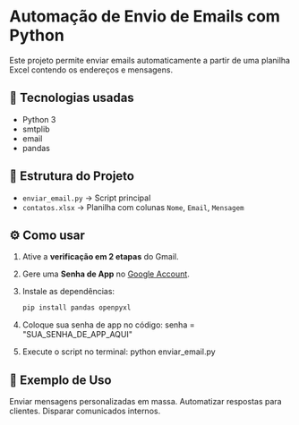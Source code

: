 # Automação de Envio de Emails com Python
Este projeto permite enviar emails automaticamente a partir de uma planilha Excel contendo os endereços e mensagens.

## 🚀 Tecnologias usadas
- Python 3
- smtplib
- email
- pandas

## 📂 Estrutura do Projeto
- `enviar_email.py` → Script principal
- `contatos.xlsx` → Planilha com colunas `Nome`, `Email`, `Mensagem`

## ⚙️ Como usar
1. Ative a **verificação em 2 etapas** do Gmail.
2. Gere uma **Senha de App** no [Google Account](https://myaccount.google.com/apppasswords).
3. Instale as dependências:
   ```bash
   pip install pandas openpyxl
4. Coloque sua senha de app no código:
senha = "SUA_SENHA_DE_APP_AQUI"

6. Execute o script no terminal: 
python enviar_email.py

## 📌 Exemplo de Uso
Enviar mensagens personalizadas em massa.
Automatizar respostas para clientes.
Disparar comunicados internos.
